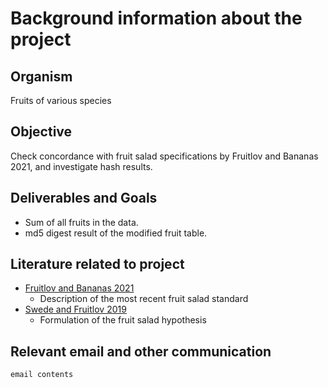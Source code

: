 # Background information about the project

## Organism

Fruits of various species

## Objective

Check concordance with fruit salad specifications by Fruitlov and Bananas 2021, and investigate hash results.

## Deliverables and Goals

* Sum of all fruits in the data.
* md5 digest result of the modified fruit table.

## Literature related to project

* [Fruitlov and Bananas 2021]()
  * Description of the most recent fruit salad standard
* [Swede and Fruitlov 2019]()
  * Formulation of the fruit salad hypothesis

## Relevant email and other communication

```
email contents
```
